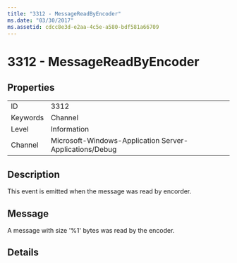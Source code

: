 ```yaml
---
title: "3312 - MessageReadByEncoder"
ms.date: "03/30/2017"
ms.assetid: cdcc8e3d-e2aa-4c5e-a580-bdf581a66709
---
```

# 3312 - MessageReadByEncoder
## Properties  
  
|||  
|-|-|  
|ID|3312|  
|Keywords|Channel|  
|Level|Information|  
|Channel|Microsoft-Windows-Application Server-Applications/Debug|  
  
## Description  
 This event is emitted when the message was read by encorder.  
  
## Message  
 A message with size '%1' bytes was read by the encoder.  
  
## Details
